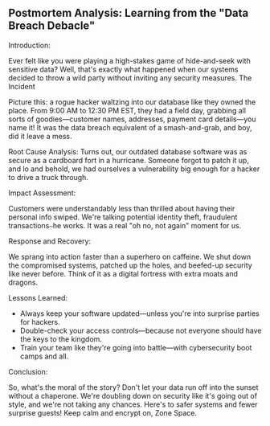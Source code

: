 ## Postmortem Analysis: Learning from the "Data Breach Debacle"

Introduction: 

Ever felt like you were playing a high-stakes game of hide-and-seek with sensitive data? Well, that's exactly what happened when our systems decided to throw a wild party without inviting any security measures.
The Incident

Picture this: a rogue hacker waltzing into our database like they owned the place. From 9:00 AM to 12:30 PM EST, they had a field day, grabbing all sorts of goodies—customer names, addresses, payment card details—you name it! It was the data breach equivalent of a smash-and-grab, and boy, did it leave a mess.


Root Cause Analysis: 
Turns out, our outdated database software was as secure as a cardboard fort in a hurricane. Someone forgot to patch it up, and lo and behold, we had ourselves a vulnerability big enough for a hacker to drive a truck through.

Impact Assessment:

Customers were understandably less than thrilled about having their personal info swiped. We're talking potential identity theft, fraudulent transactions`—`he works. It was a real "oh no, not again" moment for us.

Response and Recovery:

We sprang into action faster than a superhero on caffeine. We shut down the compromised systems, patched up the holes, and beefed-up security like never before. Think of it as a digital fortress with extra moats and dragons.

Lessons Learned:

 * Always keep your software updated—unless you're into surprise parties for hackers.
 * Double-check your access controls—because not everyone should have the keys to the kingdom.
* Train your team like they're going into battle—with cybersecurity boot camps and all.

Conclusion:

So, what's the moral of the story? Don't let your data run off into the sunset without a chaperone. We're doubling down on security like it's going out of style, and we're not taking any chances. Here's to safer systems and fewer surprise guests!
Keep calm and encrypt on,  Zone Space.

